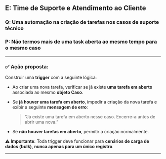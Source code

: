 ## E: Time de Suporte e Atendimento ao Cliente

### Q: Uma automação na criação de tarefas nos casos de suporte técnico

### P: Não termos mais de uma task aberta ao mesmo tempo para o mesmo caso

---

### ✅ Ação proposta:

Construir uma **trigger** com a seguinte lógica:

- Ao criar uma nova tarefa, verificar se já existe **uma tarefa em aberto** associada ao mesmo **objeto Caso**.
- Se **já houver uma tarefa em aberto**, impedir a criação da nova tarefa e exibir a seguinte **mensagem de erro**:

  > “Já existe uma tarefa em aberto nesse caso. Encerre-a antes de abrir uma nova.”

- Se **não houver tarefas em aberto**, permitir a criação normalmente.

⚠️ **Importante:** Toda trigger deve funcionar para **cenários de carga de dados (bulk)**, **nunca apenas para um único registro**.

---

